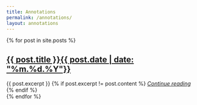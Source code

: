 ```yaml
---
title: Annotations
permalink: /annotations/
layout: annotations
---
```


{% for post in site.posts %}
  <h2><a href="{{ post.url }}">{{ post.title }}<span class="post_date">{{ post.date | date: "%m.%d.%Y"}}</span></a></h2>
  {{ post.excerpt }}
  {% if post.excerpt != post.content %}
  <a href="{{ post.url }}"><i>Continue reading</i></a>
  {% endif %}
  <div style="height: var(--content_margin)"></div>
{% endfor %}
